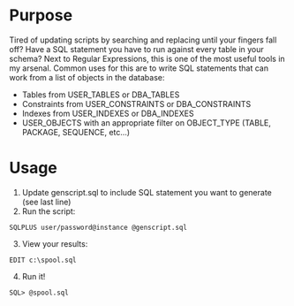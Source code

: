 # Purpose
Tired of updating scripts by searching and replacing until your fingers fall off? Have a SQL statement you have to run against every table in your schema?
Next to Regular Expressions, this is one of the most useful tools in my arsenal.
Common uses for this are to write SQL statements that can work from a list of objects in the database:
* Tables from USER_TABLES or DBA_TABLES
* Constraints from USER_CONSTRAINTS or DBA_CONSTRAINTS
* Indexes from USER_INDEXES or DBA_INDEXES
* USER_OBJECTS with an appropriate filter on OBJECT_TYPE (TABLE, PACKAGE, SEQUENCE, etc…)
# Usage

1. Update genscript.sql to include SQL statement you want to generate (see last line)
2. Run the script:
```
SQLPLUS user/password@instance @genscript.sql
```
3. View your results:
```
EDIT c:\spool.sql
```
4. Run it!
```
SQL> @spool.sql
```
